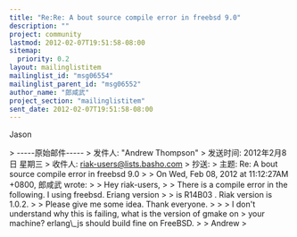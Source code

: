 ```yaml
---
title: "Re:Re: A bout source compile error in freebsd 9.0"
description: ""
project: community
lastmod: 2012-02-07T19:51:58-08:00
sitemap:
  priority: 0.2
layout: mailinglistitem
mailinglist_id: "msg06554"
mailinglist_parent_id: "msg06552"
author_name: "郎咸武"
project_section: "mailinglistitem"
sent_date: 2012-02-07T19:51:58-08:00
---
```



 Jason
 
 &gt; -----原始邮件-----
&gt; 发件人: "Andrew Thompson" 
&gt; 发送时间: 2012年2月8日 星期三
&gt; 收件人: riak-users@lists.basho.com
&gt; 抄送: 
&gt; 主题: Re: A bout source compile error in freebsd 9.0
&gt; 
&gt; On Wed, Feb 08, 2012 at 11:12:27AM +0800, 郎咸武 wrote:
&gt; &gt; Hey riak-users,
&gt; &gt; There is a compile error in the following. I using freebsd. Eriang version 
&gt; &gt; is R14B03 . Riak version is 1.0.2.
&gt; &gt; Please give me some idea. Thank everyone.
&gt; &gt; 
&gt; I don't understand why this is failing, what is the version of gmake on
&gt; your machine? erlang\\_js should build fine on FreeBSD.
&gt; 
&gt; Andrew
&gt; 
